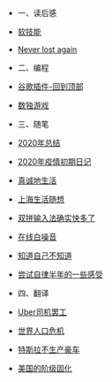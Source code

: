 * 一、读后感
* [软技能](books/《软技能》读后感)
* [Never lost again](books/谷歌地图的诞生)

* 二、编程
* [谷歌插件-回到顶部](coding/谷歌插件-回到顶部)
* [数独游戏](coding/数独游戏)

* 三、随笔
* [2020年总结](posts/2020年总结)
* [2020年疫情初期日记](posts/2020年疫情初期日记)
* [真诚地生活](posts/真诚地生活)
* [上海生活随想](posts/上海生活随想)
* [双拼输入法确实快多了](posts/双拼输入法确实快多了)
* [在线白噪音](posts/在线白噪音)
* [知道自己不知道](posts/知道自己不知道)
* [尝试自律半年的一些感受](posts/尝试自律半年的一些感受)

* 四、翻译
* [Uber司机罢工](translations/Uber司机罢工)
* [世界人口危机](translations/世界人口危机)
* [特斯拉不生产豪车](translations/特斯拉不生产豪车)
* [美国的阶级固化](translations/美国的阶级固化)
